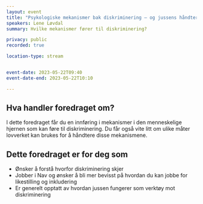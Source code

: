 ```yaml
---
layout: event
title: "Psykologiske mekanismer bak diskriminering – og jussens håndtering av dem"
speakers: Lene Løvdal
summary: Hvilke mekanismer fører til diskriminering?

privacy: public
recorded: true

location-type: stream


event-date: 2023-05-22T09:40
event-date-end: 2023-05-22T10:10

---
```

## Hva handler foredraget om?
I dette foredraget får du en innføring i mekanismer i den menneskelige hjernen som kan føre til diskriminering. Du får også vite litt om ulike måter lovverket kan brukes for å håndtere disse mekanismene.

## Dette foredraget er for deg som
- Ønsker å forstå hvorfor diskriminering skjer 
- Jobber i Nav og ønsker å bli mer bevisst på hvordan du kan jobbe for likestilling og inkludering
- Er generelt opptatt av hvordan jussen fungerer som verktøy mot diskriminering
